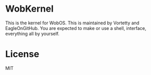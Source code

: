 # WobKernel
This is the kernel for WobOS. This is maintained by Vortetty and EagleOnGitHub. You are expected to make or use a shell, interface, everything all by yourself.
# License
MIT
